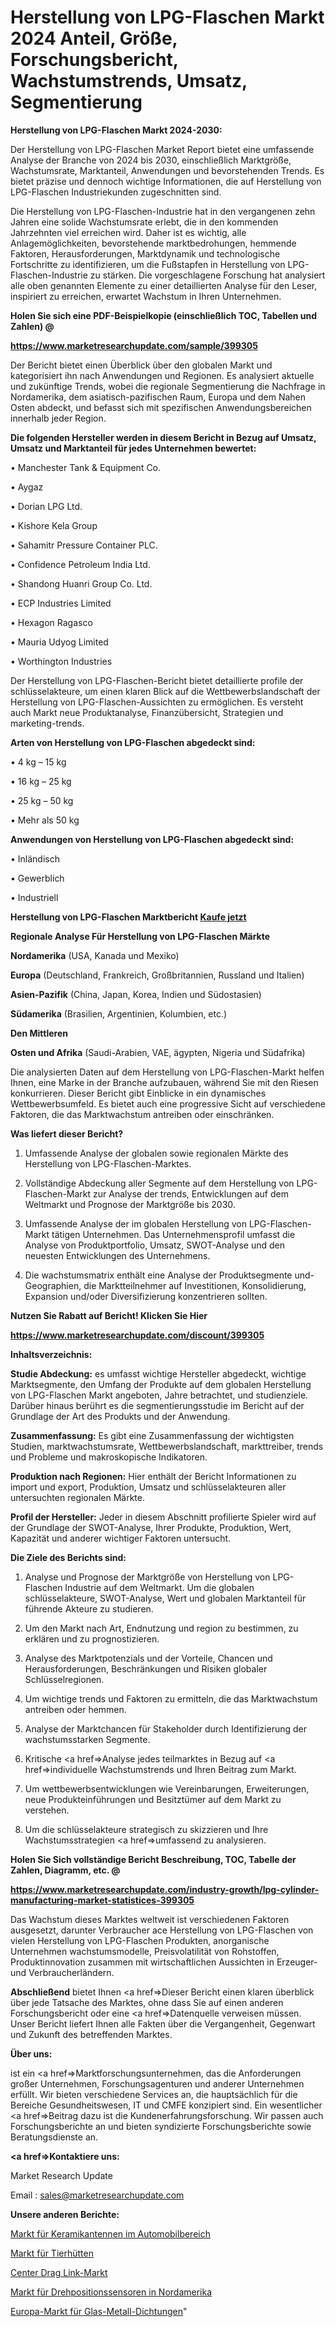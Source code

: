 # Herstellung von LPG-Flaschen Markt 2024 Anteil, Größe, Forschungsbericht, Wachstumstrends, Umsatz, Segmentierung

<strong>Herstellung von LPG-Flaschen Markt 2024-2030:</strong>

Der Herstellung von LPG-Flaschen Market Report bietet eine umfassende Analyse der Branche von 2024 bis 2030, einschließlich Marktgröße, Wachstumsrate, Marktanteil, Anwendungen und bevorstehenden Trends. Es bietet präzise und dennoch wichtige Informationen, die auf Herstellung von LPG-Flaschen Industriekunden zugeschnitten sind.

Die Herstellung von LPG-Flaschen-Industrie hat in den vergangenen zehn Jahren eine solide Wachstumsrate erlebt, die in den kommenden Jahrzehnten viel erreichen wird. Daher ist es wichtig, alle Anlagemöglichkeiten, bevorstehende marktbedrohungen, hemmende Faktoren, Herausforderungen, Marktdynamik und technologische Fortschritte zu identifizieren, um die Fußstapfen in Herstellung von LPG-Flaschen-Industrie zu stärken. Die vorgeschlagene Forschung hat analysiert alle oben genannten Elemente zu einer detaillierten Analyse für den Leser, inspiriert zu erreichen, erwartet Wachstum in Ihren Unternehmen.



<strong>Holen Sie sich eine PDF-Beispielkopie (einschließlich TOC, Tabellen und Zahlen) @
</strong>

<strong><a href=https://www.marketresearchupdate.com/sample/399305>

<strong>https://www.marketresearchupdate.com/sample/399305</u></font></a></strong></strong>

Der Bericht bietet einen Überblick über den globalen Markt und kategorisiert ihn nach Anwendungen und Regionen. Es analysiert aktuelle und zukünftige Trends, wobei die regionale Segmentierung die Nachfrage in Nordamerika, dem asiatisch-pazifischen Raum, Europa und dem Nahen Osten abdeckt, und befasst sich mit spezifischen Anwendungsbereichen innerhalb jeder Region.



<strong>Die folgenden Hersteller werden in diesem Bericht in Bezug auf Umsatz, Umsatz und Marktanteil für jedes Unternehmen bewertet:</strong>

• Manchester Tank & Equipment Co.

• Aygaz

• Dorian LPG Ltd.

• Kishore Kela Group

• Sahamitr Pressure Container PLC.

• Confidence Petroleum India Ltd.

• Shandong Huanri Group Co. Ltd.

• ECP Industries Limited

• Hexagon Ragasco

• Mauria Udyog Limited

• Worthington Industries

Der Herstellung von LPG-Flaschen-Bericht bietet detaillierte profile der schlüsselakteure, um einen klaren Blick auf die Wettbewerbslandschaft der Herstellung von LPG-Flaschen-Aussichten zu ermöglichen. Es versteht auch Markt neue Produktanalyse, Finanzübersicht, Strategien und marketing-trends.



<strong>Arten von Herstellung von LPG-Flaschen abgedeckt sind:</strong>

• 4 kg – 15 kg

• 16 kg – 25 kg

• 25 kg – 50 kg

• Mehr als 50 kg



<strong>Anwendungen von Herstellung von LPG-Flaschen abgedeckt sind:</strong>

• Inländisch

• Gewerblich

• Industriell



<strong>Herstellung von LPG-Flaschen Marktbericht <a href=https://www.marketresearchupdate.com/buynow/399305>Kaufe jetzt</a></strong>



<strong>Regionale Analyse Für Herstellung von LPG-Flaschen Märkte</strong>



<strong>Nordamerika</strong> (USA, Kanada und Mexiko)



<strong>Europa</strong> (Deutschland, Frankreich, Großbritannien, Russland und Italien)



<strong>Asien-Pazifik</strong> (China, Japan, Korea, Indien und Südostasien)



<strong>Südamerika</strong> (Brasilien, Argentinien, Kolumbien, etc.)



<strong>Den Mittleren</strong> 

<strong>Osten und Afrika</strong> (Saudi-Arabien, VAE, ägypten, Nigeria und Südafrika)

Die analysierten Daten auf dem Herstellung von LPG-Flaschen-Markt helfen Ihnen, eine Marke in der Branche aufzubauen, während Sie mit den Riesen konkurrieren. Dieser Bericht gibt Einblicke in ein dynamisches Wettbewerbsumfeld. Es bietet auch eine progressive Sicht auf verschiedene Faktoren, die das Marktwachstum antreiben oder einschränken.



<strong>Was liefert dieser Bericht?</strong>

1. Umfassende Analyse der globalen sowie regionalen Märkte des Herstellung von LPG-Flaschen-Marktes.

2. Vollständige Abdeckung aller Segmente auf dem Herstellung von LPG-Flaschen-Markt zur Analyse der trends, Entwicklungen auf dem Weltmarkt und Prognose der Marktgröße bis 2030.

3. Umfassende Analyse der im globalen Herstellung von LPG-Flaschen-Markt tätigen Unternehmen. Das Unternehmensprofil umfasst die Analyse von Produktportfolio, Umsatz, SWOT-Analyse und den neuesten Entwicklungen des Unternehmens.

4. Die wachstumsmatrix enthält eine Analyse der Produktsegmente und-Geographien, die Marktteilnehmer auf Investitionen, Konsolidierung, Expansion und/oder Diversifizierung konzentrieren sollten.



<strong>Nutzen Sie Rabatt auf Bericht! Klicken Sie Hier
</strong>

<strong><a href=https://www.marketresearchupdate.com/discount/399305>https://www.marketresearchupdate.com/discount/399305</b></u></font></strong></a>



<strong>Inhaltsverzeichnis:</strong>



<strong>Studie Abdeckung:</strong> es umfasst wichtige Hersteller abgedeckt, wichtige Marktsegmente, den Umfang der Produkte auf dem globalen Herstellung von LPG-Flaschen Markt angeboten, Jahre betrachtet, und studienziele. Darüber hinaus berührt es die segmentierungsstudie im Bericht auf der Grundlage der Art des Produkts und der Anwendung.



<strong>Zusammenfassung:</strong> Es gibt eine Zusammenfassung der wichtigsten Studien, marktwachstumsrate, Wettbewerbslandschaft, markttreiber, trends und Probleme und makroskopische Indikatoren.



<strong>Produktion nach Regionen:</strong> Hier enthält der Bericht Informationen zu import und export, Produktion, Umsatz und schlüsselakteuren aller untersuchten regionalen Märkte.



<strong>Profil der Hersteller:</strong> Jeder in diesem Abschnitt profilierte Spieler wird auf der Grundlage der SWOT-Analyse, Ihrer Produkte, Produktion, Wert, Kapazität und anderer wichtiger Faktoren untersucht.



<strong>Die Ziele des Berichts sind:</strong>

1) Analyse und Prognose der Marktgröße von Herstellung von LPG-Flaschen Industrie auf dem Weltmarkt.
Um die globalen schlüsselakteure, SWOT-Analyse, Wert und globalen Marktanteil für führende Akteure zu studieren.

2) Um den Markt nach Art, Endnutzung und region zu bestimmen, zu erklären und zu prognostizieren.

3) Analyse des Marktpotenzials und der Vorteile, Chancen und Herausforderungen, Beschränkungen und Risiken globaler Schlüsselregionen.

4) Um wichtige trends und Faktoren zu ermitteln, die das Marktwachstum antreiben oder hemmen.

5) Analyse der Marktchancen für Stakeholder durch Identifizierung der wachstumsstarken Segmente.

6) Kritische <a href=>Analyse</a> jedes teilmarktes in Bezug auf <a href=>individuelle</a> Wachstumstrends und Ihren Beitrag zum Markt.

7) Um wettbewerbsentwicklungen wie Vereinbarungen, Erweiterungen, neue Produkteinführungen und Besitztümer auf dem Markt zu verstehen.

8) Um die schlüsselakteure strategisch zu skizzieren und Ihre Wachstumsstrategien <a href=>umfassend</a> zu analysieren.



<strong>Holen Sie Sich vollständige Bericht Beschreibung, TOC, Tabelle der Zahlen, Diagramm, etc. @ </strong>

<strong><a href=https://www.marketresearchupdate.com/industry-growth/lpg-cylinder-manufacturing-market-statistices-399305>https://www.marketresearchupdate.com/industry-growth/lpg-cylinder-manufacturing-market-statistices-399305</a></font></strong>

Das Wachstum dieses Marktes weltweit ist verschiedenen Faktoren ausgesetzt, darunter Verbraucher ace Herstellung von LPG-Flaschen von vielen Herstellung von LPG-Flaschen Produkten, anorganische Unternehmen wachstumsmodelle, Preisvolatilität von Rohstoffen, Produktinnovation zusammen mit wirtschaftlichen Aussichten in Erzeuger-und Verbraucherländern.



<strong>Abschließend</strong> bietet Ihnen <a href=>Dieser</a> Bericht einen klaren überblick über jede Tatsache des Marktes, ohne dass Sie auf einen anderen Forschungsbericht oder eine <a href=>Datenquelle</a> verweisen müssen. Unser Bericht liefert Ihnen alle Fakten über die Vergangenheit, Gegenwart und Zukunft des betreffenden Marktes.



<strong>Über uns:</strong>

 ist ein <a href=>Marktfors</a>chungsunternehmen, das die Anforderungen großer Unternehmen, Forschungsagenturen und anderer Unternehmen erfüllt. Wir bieten verschiedene Services an, die hauptsächlich für die Bereiche Gesundheitswesen, IT und CMFE konzipiert sind. Ein wesentlicher <a href=>Beitrag</a> dazu ist die Kundenerfahrungsforschung. Wir passen auch Forschungsberichte an und bieten syndizierte Forschungsberichte sowie Beratungsdienste an.



<strong><a href=>Kontaktiere uns:</a></strong>

Market Research Update

Email : sales@marketresearchupdate.com



<strong>Unsere anderen Berichte:</strong>

<a href=https://www.linkedin.com/pulse/ceramic-antennas-automotive-market-2023-latest>Markt für Keramikantennen im Automobilbereich</a>

<a href=https://www.linkedin.com/pulse/pet-kennel-market-research-report-reveals-explosive>Markt für Tierhütten</a>

<a href=https://www.linkedin.com/pulse/center-drag-link-market-size-industry-growth>Center Drag Link-Markt</a>

<a href=https://www.linkedin.com/pulse/north-america-rotary-position-sensors-market>Markt für Drehpositionssensoren in Nordamerika</a>

<a href=https://www.linkedin.com/pulse/europe-glass-to-metal-seals-market-2030-future-demand>Europa-Markt für Glas-Metall-Dichtungen</a>"
